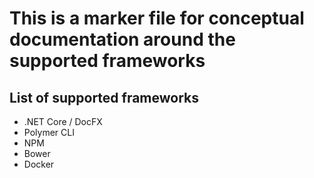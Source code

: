 # This is a marker file for conceptual documentation around the supported frameworks

## List of supported frameworks
* .NET Core / DocFX
* Polymer CLI
* NPM
* Bower
* Docker
